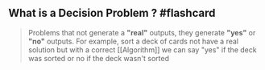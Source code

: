 ## What is a Decision Problem ? #flashcard 

> Problems that not generate a **"real"** outputs, they generate **"yes"** or **"no"** outputs.
> For example, sort a deck of cards not have a real solution but with a correct [[Algorithm]] we can say "yes" if the deck was sorted or no if the deck wasn't sorted
<!--ID: 1676851868364-->


